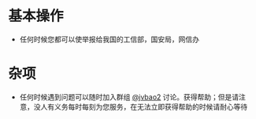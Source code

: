 # 基本操作
- 任何时候您都可以使举报给我国的工信部，国安局，网信办


# 杂项
- 任何时候遇到问题可以随时加入群组 [@jvbao2](https://t.me/jvbao2) 讨论。获得帮助；但是请注意，没人有义务每时每刻为您服务，在无法立即获得帮助的时候请耐心等待

